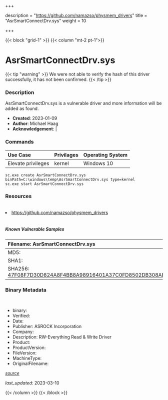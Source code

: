 +++

description = "https://github.com/namazso/physmem_drivers"
title = "AsrSmartConnectDrv.sys"
weight = 10

+++


{{< block "grid-1" >}}
{{< column "mt-2 pt-1">}}




# AsrSmartConnectDrv.sys 


{{< tip "warning" >}}
We were not able to verify the hash of this driver successfully, it has not been confirmed.
{{< /tip >}}




### Description


AsrSmartConnectDrv.sys is a vulnerable driver and more information will be added as found.


- **Created**: 2023-01-09
- **Author**: Michael Haag
- **Acknowledgement**:  | [](https://twitter.com/)

### Commands

| Use Case | Privilages | Operating System | 
|:---- | ---- | ---- |
| Elevate privileges | kernel | Windows 10 |

```
sc.exe create AsrSmartConnectDrv.sys binPath=C:\windows\temp\AsrSmartConnectDrv.sys type=kernel
sc.exe start AsrSmartConnectDrv.sys
```

### Resources
<br>


<li><a href=" https://github.com/namazso/physmem_drivers"> https://github.com/namazso/physmem_drivers</a></li>


<br>


##### Known Vulnerable Samples

| Filename: AsrSmartConnectDrv.sys |
|:---- |
|MD5: <a href="https://www.virustotal.com/gui/file/{&#39;Filename&#39;: &#39;AsrSmartConnectDrv.sys&#39;, &#39;MD5&#39;: &#39;&#39;, &#39;SHA1&#39;: &#39;&#39;, &#39;SHA256&#39;: &#39;47F08F7D30D824A8F4BB8A98916401A37C0FD8502DB308ABA91FE3112B892DCC&#39;}"></a>|
|SHA1: <a href="https://www.virustotal.com/gui/file/{&#39;Filename&#39;: &#39;AsrSmartConnectDrv.sys&#39;, &#39;MD5&#39;: &#39;&#39;, &#39;SHA1&#39;: &#39;&#39;, &#39;SHA256&#39;: &#39;47F08F7D30D824A8F4BB8A98916401A37C0FD8502DB308ABA91FE3112B892DCC&#39;}"></a>|
|SHA256: <a href="https://www.virustotal.com/gui/file/{&#39;Filename&#39;: &#39;AsrSmartConnectDrv.sys&#39;, &#39;MD5&#39;: &#39;&#39;, &#39;SHA1&#39;: &#39;&#39;, &#39;SHA256&#39;: &#39;47F08F7D30D824A8F4BB8A98916401A37C0FD8502DB308ABA91FE3112B892DCC&#39;}">47F08F7D30D824A8F4BB8A98916401A37C0FD8502DB308ABA91FE3112B892DCC</a>|




### Binary Metadata
<br>

- binary: 
- Verified: 
- Date: 
- Publisher: ASROCK Incorporation
- Company: 
- Description: RW-Everything Read &amp; Write Driver
- Product: 
- ProductVersion: 
- FileVersion: 
- MachineType: 
- OriginalFilename: 

[*source*](https://github.com/magicsword-io/LOLDrivers/tree/main/yaml/asrsmartconnectdrv.sys.yml)

*last_updated:* 2023-03-10


{{< /column >}}
{{< /block >}}
